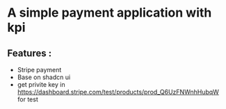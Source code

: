 # A simple payment application with kpi
 
 ## Features :
 - Stripe payment
 - Base on shadcn ui
 - get privite key in https://dashboard.stripe.com/test/products/prod_Q6UzFNWnhHubqW for test
 





